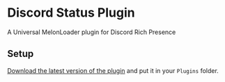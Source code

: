 # Discord Status Plugin
A Universal MelonLoader plugin for Discord Rich Presence

## Setup
[Download the latest version of the plugin](https://github.com/MelonEnjoyers/MelonLoaderDiscordStatus/releases/latest/download/DiscordStatusPlugin.dll) and put it in your `Plugins` folder.
